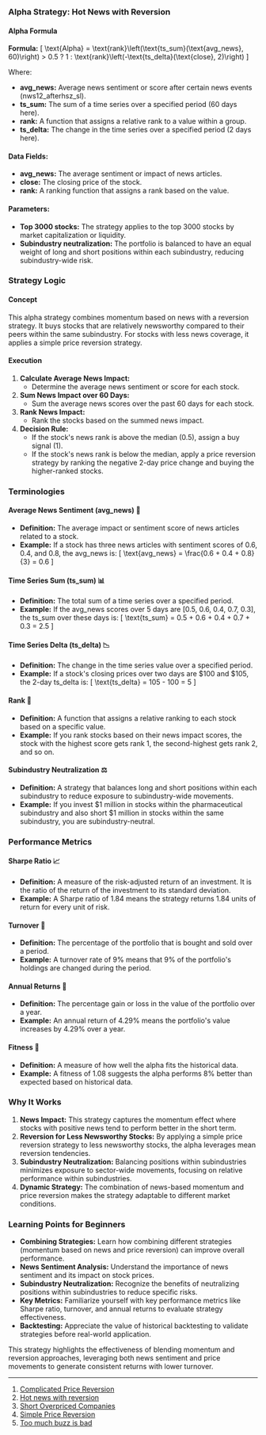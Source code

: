 ### Alpha Strategy: Hot News with Reversion

#### Alpha Formula
**Formula:**
\[ \text{Alpha} = \text{rank}\left(\text{ts\_sum}(\text{avg\_news}, 60)\right) > 0.5 ? 1 : \text{rank}\left(-\text{ts\_delta}(\text{close}, 2)\right) \]

Where:
- **avg_news:** Average news sentiment or score after certain news events (nws12_afterhsz_sl).
- **ts_sum:** The sum of a time series over a specified period (60 days here).
- **rank:** A function that assigns a relative rank to a value within a group.
- **ts_delta:** The change in the time series over a specified period (2 days here).

#### Data Fields:
- **avg_news:** The average sentiment or impact of news articles.
- **close:** The closing price of the stock.
- **rank:** A ranking function that assigns a rank based on the value.

#### Parameters:
- **Top 3000 stocks:** The strategy applies to the top 3000 stocks by market capitalization or liquidity.
- **Subindustry neutralization:** The portfolio is balanced to have an equal weight of long and short positions within each subindustry, reducing subindustry-wide risk.

### Strategy Logic

#### Concept
This alpha strategy combines momentum based on news with a reversion strategy. It buys stocks that are relatively newsworthy compared to their peers within the same subindustry. For stocks with less news coverage, it applies a simple price reversion strategy.

#### Execution
1. **Calculate Average News Impact:**
   - Determine the average news sentiment or score for each stock.
2. **Sum News Impact over 60 Days:**
   - Sum the average news scores over the past 60 days for each stock.
3. **Rank News Impact:**
   - Rank the stocks based on the summed news impact.
4. **Decision Rule:**
   - If the stock's news rank is above the median (0.5), assign a buy signal (1).
   - If the stock's news rank is below the median, apply a price reversion strategy by ranking the negative 2-day price change and buying the higher-ranked stocks.

### Terminologies

#### Average News Sentiment (avg_news) 📰
- **Definition:** The average impact or sentiment score of news articles related to a stock.
- **Example:** If a stock has three news articles with sentiment scores of 0.6, 0.4, and 0.8, the avg_news is:
  \[ \text{avg\_news} = \frac{0.6 + 0.4 + 0.8}{3} = 0.6 \]

#### Time Series Sum (ts_sum) 📊
- **Definition:** The total sum of a time series over a specified period.
- **Example:** If the avg_news scores over 5 days are [0.5, 0.6, 0.4, 0.7, 0.3], the ts_sum over these days is:
  \[ \text{ts\_sum} = 0.5 + 0.6 + 0.4 + 0.7 + 0.3 = 2.5 \]

#### Time Series Delta (ts_delta) 📉
- **Definition:** The change in the time series value over a specified period.
- **Example:** If a stock's closing prices over two days are $100 and $105, the 2-day ts_delta is:
  \[ \text{ts\_delta} = 105 - 100 = 5 \]

#### Rank 🔢
- **Definition:** A function that assigns a relative ranking to each stock based on a specific value.
- **Example:** If you rank stocks based on their news impact scores, the stock with the highest score gets rank 1, the second-highest gets rank 2, and so on.

#### Subindustry Neutralization ⚖️
- **Definition:** A strategy that balances long and short positions within each subindustry to reduce exposure to subindustry-wide movements.
- **Example:** If you invest $1 million in stocks within the pharmaceutical subindustry and also short $1 million in stocks within the same subindustry, you are subindustry-neutral.

### Performance Metrics

#### Sharpe Ratio 📈
- **Definition:** A measure of the risk-adjusted return of an investment. It is the ratio of the return of the investment to its standard deviation.
- **Example:** A Sharpe ratio of 1.84 means the strategy returns 1.84 units of return for every unit of risk.

#### Turnover 🔄
- **Definition:** The percentage of the portfolio that is bought and sold over a period.
- **Example:** A turnover rate of 9% means that 9% of the portfolio's holdings are changed during the period.

#### Annual Returns 📅
- **Definition:** The percentage gain or loss in the value of the portfolio over a year.
- **Example:** An annual return of 4.29% means the portfolio's value increases by 4.29% over a year.

#### Fitness 💪
- **Definition:** A measure of how well the alpha fits the historical data.
- **Example:** A fitness of 1.08 suggests the alpha performs 8% better than expected based on historical data.

### Why It Works
1. **News Impact:** This strategy captures the momentum effect where stocks with positive news tend to perform better in the short term.
2. **Reversion for Less Newsworthy Stocks:** By applying a simple price reversion strategy to less newsworthy stocks, the alpha leverages mean reversion tendencies.
3. **Subindustry Neutralization:** Balancing positions within subindustries minimizes exposure to sector-wide movements, focusing on relative performance within subindustries.
4. **Dynamic Strategy:** The combination of news-based momentum and price reversion makes the strategy adaptable to different market conditions.

### Learning Points for Beginners
- **Combining Strategies:** Learn how combining different strategies (momentum based on news and price reversion) can improve overall performance.
- **News Sentiment Analysis:** Understand the importance of news sentiment and its impact on stock prices.
- **Subindustry Neutralization:** Recognize the benefits of neutralizing positions within subindustries to reduce specific risks.
- **Key Metrics:** Familiarize yourself with key performance metrics like Sharpe ratio, turnover, and annual returns to evaluate strategy effectiveness.
- **Backtesting:** Appreciate the value of historical backtesting to validate strategies before real-world application.

This strategy highlights the effectiveness of blending momentum and reversion approaches, leveraging both news sentiment and price movements to generate consistent returns with lower turnover.

---

1. [Complicated Price Reversion](https://github.com/aditya-saxena-7/basic-world-quant-alphas/blob/main/Complicated%20Price%20Reversion.md)
2. [Hot news with reversion](https://github.com/aditya-saxena-7/basic-world-quant-alphas/blob/main/Hot%20news%20with%20reversion.md)
3. [Short Overpriced Companies](https://github.com/aditya-saxena-7/basic-world-quant-alphas/blob/main/Short%20Overpriced%20Companies.md)
4. [Simple Price Reversion](https://github.com/aditya-saxena-7/basic-world-quant-alphas/blob/main/Simple%20Price%20Reversion.md)
5. [Too much buzz is bad](https://github.com/aditya-saxena-7/basic-world-quant-alphas/blob/main/Too%20much%20buzz%20is%20bad.md)
